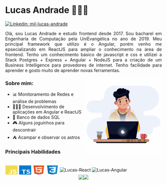 # Lucas Andrade 👨🏽‍💻
[![Linkedin: mil-lucas-andrade](https://img.shields.io/badge/-Lucas%20Andrade-blue?style=flat-square&logo=Linkedin&logoColor=white&link=https://www.linkedin.com/in/mil-lucas-andrade/)](https://www.linkedin.com/in/mil-lucas-andrade/)

<p style="text-align: justify">Olá, sou Lucas Andrade e estudo frontend desde 2017. Sou bacharel em Engenharia de Computação pela UniEvangélica no ano de 2019. Meu principal framework que utilizo é o Angular, porém venho me epsecializando em ReactJS para ampliar o conhecimento na área de frontend. Tenho um conhecimento básico de javascript e css e utilizei a Stack Postgres + Express + Angular + NodeJS para a criação de um Business Intelligence para provedores de internet. Tenho facilidade para aprender e gosto muito de aprender novas ferramentas. </p>

<img src="image.gif" align="right" width="250">

### Sobre mim:
- 📊 Monitoramento de Redes e análise de problemas
- 👨🏽‍💻 Desenvolvimento de aplicações em Angular e ReactJS
- 🎲 Banco de dados SQL
- 🎮 Alguns joguinhos para descontrair
- ⛺ Acampar e observar os astros

### Principais Habilidades
<div style="display: inline_block"><br>
  <img align="center" alt="Lucas-Js" height="30" width="40" src="https://raw.githubusercontent.com/devicons/devicon/master/icons/javascript/javascript-plain.svg">
  <img align="center" alt="Lucas-Ts" height="30" width="40" src="https://raw.githubusercontent.com/devicons/devicon/master/icons/typescript/typescript-plain.svg">
  <img align="center" alt="Lucas-HTML" height="30" width="40" src="https://raw.githubusercontent.com/devicons/devicon/master/icons/html5/html5-original.svg">
  <img align="center" alt="Lucas-CSS" height="30" width="40" src="https://raw.githubusercontent.com/devicons/devicon/master/icons/css3/css3-original.svg"> 
  <img align="center" alt="Lucas-React" src="https://img.shields.io/badge/-Angular-%2361DAFB?style=for-the-badge&logo=reactjs&logoColor=white">
  <img align="center" alt="Lucas-Angular" src="https://img.shields.io/badge/-Angular-%23FF0000?style=for-the-badge&logo=angularjs&logoColor=white">
</div>

<div style="display: flex; justify-content: center; width: 100%" align="center">
    <img height="150em" src="https://github-readme-stats.vercel.app/api?username=miluksandrades&theme=dracula&show_icons=true"/>
    <img height="150em" src="https://github-readme-stats.vercel.app/api/top-langs/?username=miluksandrades&layout=compact&theme=dracula"/>
</div>
